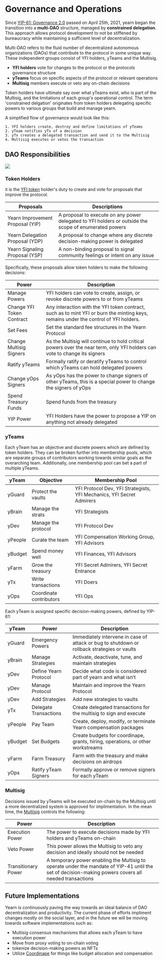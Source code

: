 # Governance and Operations

Since [YIP-61: Governance 2.0](https://gov.yearn.finance/t/yip-61-governance-2-0/10460) passed on April 25th, 2021, yearn began the transition into a **multi-DAO** structure, managed by **constrained delegation**. This approach allows protocol development to not be stiffened by bureaucracy while maintaining a sufficient level of decentralization. 

Multi-DAO refers to the fluid number of decentralized autonomous organizations (DAOs) that contribute to the protocol in some unique way. These independent groups consist of YFI holders, yTeams and the Multisig.

- **YFI holders** vote for changes to the protocol or the protocols governance structure
- **yTeams** focus on specific aspects of the protocol or relevant operations
- **Multisig** members execute or veto any on-chain decisions

Token holders have ultimate say over what yTeams exist, who is part of the Multisig, and the limitations of each group's operational control. The term 'constrained delgation' originates from token holders delegating specific powers to various groups that build and manage yearn.

A simplified flow of governance would look like this:

    1. YFI holders create, destroy and define limitations of yTeams 
    2. yTeam notifies yTx of a decision 
    3. yTx creates a delegated transaction and send it to the Multisig 
    4. Multisig executes or vetos the transaction
    
## DAO Responsibilities

![](https://i.imgur.com/IDysF5O.png)

### Token Holders 

it is the [YFI token](https://docs.yearn.finance/governance/yfi) holder's duty to create and vote for proposals that improve the protocol. 

| Proposals | Descriptions |
|-----------|--------------|
|Yearn Improvement Proposal (YIP)|A proposal to execute on any power delegated to YFI holders or outside the scope of enumerated powers|
|Yearn Delegation Proposal (YDP)|A proposal to change where any discrete decision-making power is delegated|
|Yearn Signaling Proposal (YSP)|A non-binding proposal to signal community feelings or intent on any issue|

Specifically, these proposals allow token holders to make the following decisions: 

| Power | Description |
|-------|-------------|
|Manage Powers|YFI holders can vote to create, assign, or revoke discrete powers to or from yTeams|
|Change YFI Token Contract|Any interaction with the YFI token contract, such as to mint YFI or burn the minting keys, remains under the control of YFI holders.|
|Set Fees|Set the standard fee structures in the Yearn Protocol|
|Change Multisig Signers|As the Multisig will continue to hold critical powers over the near term, only YFI holders can vote to change its signers|
|Ratify yTeams|Formally ratify or deratify yTeams to control which yTeams can hold delegated powers|
|Change yOps Signers|As yOps has the power to change signers of other yTeams, this is a special power to change the signers of yOps|
|Spend Treasury Funds|Spend funds from the treasury|
|YIP Power|YFI Holders have the power to propose a YIP on anything not already delegated|
### yTeams

Each yTeam has an objective and discrete powers which are defined by token holders. They can be broken further into membership pools, which are separate groups of contributors working towards similar goals as the overarching team. Additionally, one membership pool can bet a part of multiple yTeams.

| yTeam | Objective | Membership Pool |
|-------|-----------|-----------------|
|yGuard|Protect the vaults|YFI Protocol Dev, YFI Strategists, YFI Mechanics, YFI Secret Admirers|
|yBrain|Manage the strats|YFI Strategists|
|yDev|Manage the protocol|YFI Protocol Dev|
|yPeople|Curate the team|YFI Compensation Working Group, YFI Advisors|
|yBudget|Spend money well|YFI Finances, YFI Advisors|
|yFarm|Grow the treasury|YFI Secret Admirers, YFI Secret Entrance|
|yTx|Write transactions|YFI Doers|
|yOps|Coordinate contributors|YFI Ops|

Each yTeam is assigned specific decision-making powers, defined by YIP-61: 

| yTeam | Power | Description |
|-------|-------|-------------|
|yGuard|Emergency Powers|Immediately intervene in case of attack or bug to shutdown or rollback strategies or vaults|
|yBrain|Manage Strategies|Activate, deactivate, tune, and maintain strategies|
|yDev|Define Yearn Protocol|Decide what code is considered part of yearn and what isn’t|
|yDev|Manage Protocol|Maintain and improve the Yearn Protocol|
|yDev|Add Strategies|Add new strategies to vaults|
|yTx|Delegate Transactions|Create delegated transactions for the multisig to sign and execute|
|yPeople|Pay Team|Create, deploy, modify, or terminate Yearn compensation packages|
|yBudget|Set Budgets|Create budgets for coordinape, grants, hiring, operations, or other workstreams|
|yFarm|Farm Treasury|Farm with the treasury and make decisions on airdrops|
|yOps|Ratify yTeam Signers|Formally approve or remove signers for each yTeam|

### Multisig 

Decisions issued by yTeams will be executed on-chain by the Multisig until a more decentralized system is approved for implimentation. In the mean time, the [Multisig](https://docs.yearn.finance/resources/team#multisig) controls the following:


| Power | Description |
|-------|-------------|
|Execution Power|The power to execute decisions made by YFI holders and yTeams on-chain|
|Veto Power|This power allows the Multisig to veto any decision and ideally should not be needed|
|Transitionary Power|A temporary power enabling the Multisig to operate under the mandate of YIP-41 until the set of decision-making powers covers all needed transactions|


## Future Implementations 

Yearn is continuously paving the way towards an ideal balance of DAO decentralization and productivity. The current phase of efforts impliment changes mostly on the social layer, and in the future we will be moving towards software implementations such as: 

- Multisig consensus mechanisms that allows each yTeam to have execution power 
- Move from proxy voting to on-chain voting
- tokenize decision-making powers as NFTs
- Utilize [Coordinape](https://coordinape.com/) for things like budget allocation and compensation